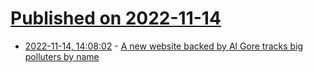 # [Published on 2022-11-14](index.md)

* [2022-11-14, 14:08:02](https://news.ycombinator.com/item?id=33594078) - [A new website backed by Al Gore tracks big polluters by name](https://www.npr.org/2022/11/13/1136376981/al-gore-climate-change)
